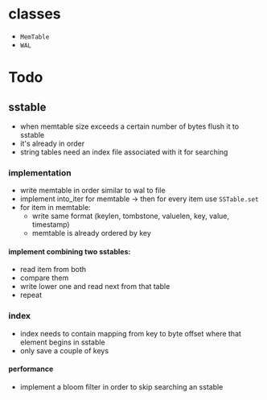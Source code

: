 # classes

* `MemTable`
* `WAL`

# Todo


## sstable

* when memtable size exceeds a certain number of bytes flush it to sstable
* it's already in order
* string tables need an index file associated with it for searching

### implementation

* write memtable in order similar to wal to file
* implement into_iter for memtable -> then for every item use `SSTable.set`
* for item in memtable:
    * write same format (keylen, tombstone, valuelen, key, value, timestamp)
    * memtable is already ordered by key


#### implement combining two sstables:
* read item from both
* compare them
* write lower one and read next from that table
* repeat

### index
* index needs to contain mapping from key to byte offset where that element begins in sstable
* only save a couple of keys

#### performance
* implement a bloom filter in order to skip searching an sstable

